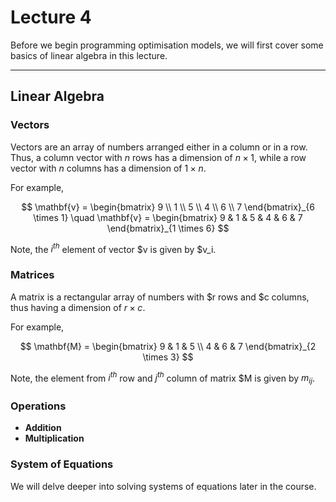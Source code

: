 # Lecture 4

Before we begin programming optimisation models, we will first cover some basics of linear algebra in this lecture.

---

## Linear Algebra

### Vectors

Vectors are an array of numbers arranged either in a column or in a row. Thus, a column vector with $n$ rows has a dimension of $n \times 1$, while a row vector with $n$ columns has a dimension of $1 \times n$.

For example,

$$
\mathbf{v} = 
\begin{bmatrix}
9 \\
1 \\
5 \\
4 \\
6 \\
7
\end{bmatrix}_{6 \times 1}
\quad
\mathbf{v} =
\begin{bmatrix}
9 & 1 & 5 & 4 & 6 & 7
\end{bmatrix}_{1 \times 6}
$$

Note, the $i^{th}$ element of vector $v is given by $v_i.

### Matrices

A matrix is a rectangular array of numbers with $r rows and $c columns, thus having a dimension of $r \times c$.

For example,

$$
\mathbf{M} = 
\begin{bmatrix}
9 & 1 & 5 \\
4 & 6 & 7
\end{bmatrix}_{2 \times 3}
$$

Note, the element from $i^{th}$ row and $j^{th}$ column of matrix $M is given by $m_{ij}$. 

### Operations

- **Addition**
- **Multiplication**

### System of Equations

We will delve deeper into solving systems of equations later in the course.
